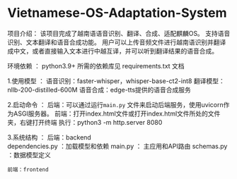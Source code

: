 # Vietnamese-OS-Adaptation-System
项目介绍：
  该项目完成了越南语语音识别、翻译、合成、适配麒麟OS。
  支持语音识别、文本翻译和语音合成功能。
	用户可以上传音频文件进行越南语识别并翻译成中文，或者直接输入文本进行中越互译，并可以听到翻译结果的语音合成。

环境依赖 ：
	python3.9+
	所需的依赖库见 requirements.txt 文档

1.使用模型 ：
    	语音识别：faster-whisper，whisper-base-ct2-int8
    	翻译模型：nllb-200-distilled-600M
    	语音合成：edge-tts提供的语音合成服务

2.启动命令 ：
	后端：可以通过运行``main.py`` 文件来启动后端服务，使用uvicorn作为ASGI服务器。
	前端：打开index.html文件或打开index.html文件所处的文件夹，右键打开终端 执行：python3 -m http.server 8080

3.系统结构 ：
    后端：backend\
		dependencies.py ：加载模型和依赖
		main.py ： 主应用和API路由
		schemas.py ：数据模型定义

    前端：frontend
